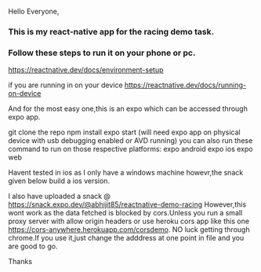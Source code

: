 Hello Everyone,

### This is my react-native app for the racing demo task.

### Follow these steps to run it on your phone or pc.

https://reactnative.dev/docs/environment-setup

if you are running in on  your device
https://reactnative.dev/docs/running-on-device

And for the most easy one,this is an expo 
which can be accessed through expo app.

git clone the repo
  npm install
  expo start
  (will need expo app on physical device with usb debugging enabled or AVD running)
  you can also run these command to  run on those respective platforms:
  expo android
  expo ios
  expo web 

Havent tested in ios as I only have a windows machine howevr,the snack given below build a ios version.



I also have uploaded a snack @
https://snack.expo.dev/@abhijit85/reactnative-demo-racing
However,this wont work as the data fetched is blocked by cors.Unless you run a small proxy server 
with allow origin headers or use heroku cors app like this one https://cors-anywhere.herokuapp.com/corsdemo.
NO luck getting through chrome.If you use it,just change the adddress at one point in file and you are good to go.

Thanks

